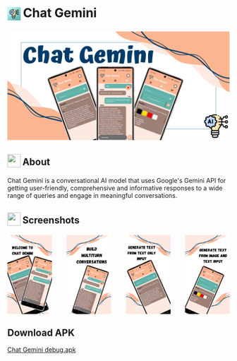 <h1 align="left">
<sub>
<img  src="https://raw.githubusercontent.com/adityajha1903/Chat-Gemini/master/images/play_store_512.png"
      height="30"
      width="30">
</sub>
Chat Gemini
</h1>

<div align="center">
  <img src="https://raw.githubusercontent.com/adityajha1903/Chat-Gemini/master/images/Feature%20graphic.png" width="auto" height="auto" alt="LibreTube">
</div>

<h2 align="left">
<sub>
<img  src="https://i.ibb.co/y8SzB6z/about-us-icon-34422.png"
      height="30"
      width="30">
</sub>
About
</h2>

Chat Gemini is a conversational AI model that uses Google's Gemini API for getting user-friendly, comprehensive and informative responses to a wide range of queries and engage in meaningful conversations.

<h2 align="left">
<sub>
<img  src="https://www.svgrepo.com/show/60715/smartphone.svg"
      height="30"
      width="30">
</sub>
Screenshots
</h2>

<div style="width:100%; display:flex; justify-content:space-between;">
<img src="https://raw.githubusercontent.com/adityajha1903/Chat-Gemini/master/images/1.png" width=20% alt="ss1">
<img src="https://raw.githubusercontent.com/adityajha1903/Chat-Gemini/master/images/2.png" width=20% alt="ss2">
<img src="https://raw.githubusercontent.com/adityajha1903/Chat-Gemini/master/images/3.png" width=20% alt="ss3">
<img src="https://raw.githubusercontent.com/adityajha1903/Chat-Gemini/master/images/4.png" width=20% alt="ss4">
</div>

## Download APK
  [Chat Gemini debug.apk](https://drive.google.com/file/d/11fQ2iAv3dVywT8eloB6R9PsWZ5DwKjBB/view?usp=sharing)
